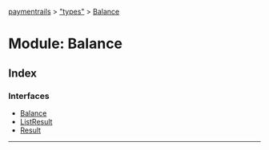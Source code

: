 [paymentrails](../README.md) > ["types"](../modules/_types_.md) > [Balance](../modules/_types_.balance.md)



# Module: Balance

## Index

### Interfaces

* [Balance](../interfaces/_types_.balance.balance.md)
* [ListResult](../interfaces/_types_.balance.listresult.md)
* [Result](../interfaces/_types_.balance.result.md)



---
